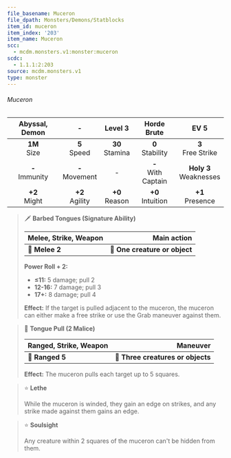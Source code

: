 ```yaml
---
file_basename: Muceron
file_dpath: Monsters/Demons/Statblocks
item_id: muceron
item_index: '203'
item_name: Muceron
scc:
  - mcdm.monsters.v1:monster:muceron
scdc:
  - 1.1.1:2:203
source: mcdm.monsters.v1
type: monster
---
```


###### Muceron

|   Abyssal, Demon    |          -          |       Level 3       |       Horde Brute       |            EV 5            |
| :-----------------: | :-----------------: | :-----------------: | :---------------------: | :------------------------: |
|  **1M**<br/> Size   |  **5**<br/> Speed   | **30**<br/> Stamina |  **0**<br/> Stability   |   **3**<br/> Free Strike   |
| **-**<br/> Immunity | **-**<br/> Movement |          -          | **-**<br/> With Captain | **Holy 3**<br/> Weaknesses |
|  **+2**<br/> Might  | **+2**<br/> Agility | **+0**<br/> Reason  |  **+0**<br/> Intuition  |    **+1**<br/> Presence    |

<!-- -->
> 🗡 **Barbed Tongues (Signature Ability)**
>
> | **Melee, Strike, Weapon** |               **Main action** |
> | ------------------------- | ----------------------------: |
> | **📏 Melee 2**            | **🎯 One creature or object** |
>
> **Power Roll + 2:**
>
> - **≤11:** 5 damage; pull 2
> - **12-16:** 7 damage; pull 3
> - **17+:** 8 damage; pull 4
>
> **Effect:** If the target is pulled adjacent to the muceron, the muceron can either make a free strike or use the Grab maneuver against them.

<!-- -->
> 🏹 **Tongue Pull (2 Malice)**
>
> | **Ranged, Strike, Weapon** |                      **Maneuver** |
> | -------------------------- | --------------------------------: |
> | **📏 Ranged 5**            | **🎯 Three creatures or objects** |
>
> **Effect:** The muceron pulls each target up to 5 squares.

<!-- -->
> ⭐️ **Lethe**
>
> While the muceron is winded, they gain an edge on strikes, and any strike made against them gains an edge.

<!-- -->
> ⭐️ **Soulsight**
>
> Any creature within 2 squares of the muceron can't be hidden from them.
